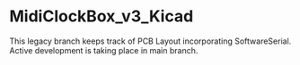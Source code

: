 # MidiClockBox_v3_Kicad

This legacy branch keeps track of PCB Layout incorporating SoftwareSerial.
Active development is taking place in main branch.